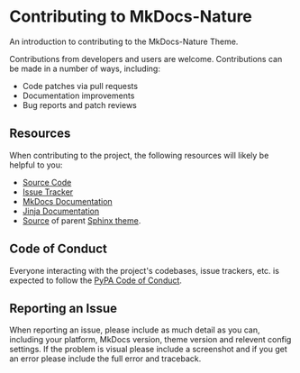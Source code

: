 # Contributing to MkDocs-Nature

An introduction to contributing to the MkDocs-Nature Theme.

Contributions from developers and users are welcome. Contributions can be made
in a number of ways, including:

- Code patches via pull requests
- Documentation improvements
- Bug reports and patch reviews

## Resources

When contributing to the project, the following resources will likely be helpful
to you:

- [Source Code]
- [Issue Tracker]
- [MkDocs Documentation]
- [Jinja Documentation]
- [Source][Sphinx Source] of parent [Sphinx theme].

## Code of Conduct

Everyone interacting with the project's codebases, issue trackers, etc. is
expected to follow the [PyPA Code of Conduct].

## Reporting an Issue

When reporting an issue, please include as much detail as you can, including
your platform, MkDocs version, theme version and relevent config settings. If
the problem is visual please include a screenshot and if you get an error please
include the full error and traceback.

[Source Code]: https://github.com/waylan/mkdocs-nature
[Issue Tracker]: https://github.com/waylan/mkdocs-nature/issues
[MkDocs Documentation]: https://mkdocs.org
[Jinja Documentation]: https://jinja.pocoo.org/
[Sphinx Source]: https://github.com/sphinx-doc/sphinx/tree/master/sphinx/themes
[Sphinx theme]: http://www.sphinx-doc.org/en/stable/theming.html?highlight=nature#builtin-themes
[PyPA Code of Conduct]: https://www.pypa.io/en/latest/code-of-conduct/
